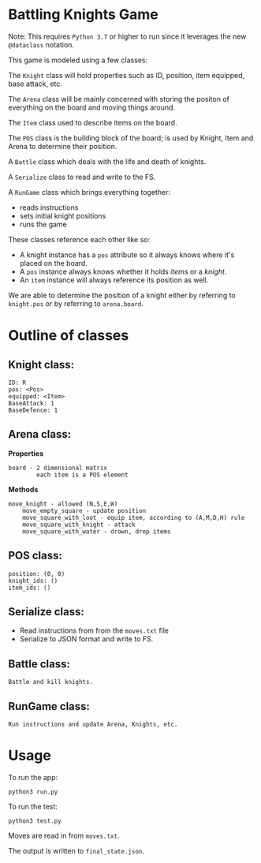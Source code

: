 # Battling Knights Game

Note: This requires `Python 3.7` or higher to run since it leverages the new `@dataclass` notation.


This game is modeled using a few classes:

The `Knight` class will hold properties such as ID, position, item equipped, base attack, etc.

The `Arena` class will be mainly concerned with storing the positon of everything on the board and moving things around.

The `Item` class used to describe items on the board.

The `POS` class is the building block of the board; is used by Knight, Item and Arena to determine their position.

A `Battle` class which deals with the life and death of knights.

A `Serialize` class to read and write to the FS.

A `RunGame` class which brings everything together:

- reads instructions
- sets initial knight positions
- runs the game


These classes reference each other like so:

- A knight instance has a `pos` attribute so it always knows where it's placed on the board.
- A `pos` instance always knows whether it holds _items_ or a _knight_.
- An `item` instance will always reference its position as well.

We are able to determine the position of a knight either by referring to `knight.pos`
or by referring to `arena.board`.


# Outline of classes

## Knight class:

    ID: R
    pos: <Pos>
    equipped: <Item>
    BaseAttack: 1
    BaseDefence: 1

## Arena class:

**Properties**

    board - 2 dimensional matrix
            each item is a POS element

**Methods**

    move_knight - allowed (N,S,E,W)
        move_empty_square - update position
        move_square_with_loot - equip item, according to (A,M,D,H) rule
        move_square_with_knight - attack
        move_square_with_water - drown, drop items

## POS class:

    position: (0, 0)
    knight_ids: ()
    item_ids: ()

## Serialize class:

- Read instructions from from the `moves.txt` file
- Serialize to JSON format and write to FS.


## Battle class:

    Battle and kill knights.


## RunGame class:

    Run instructions and update Arena, Knights, etc.


# Usage

To run the app:

    python3 run.py

To run the test:

    python3 test.py

Moves are read in from `moves.txt`.

The output is written to `final_state.json`.

